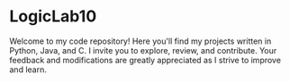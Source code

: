 # LogicLab10
Welcome to my code repository! Here you'll find my projects written in Python, Java, and C. I invite you to explore, review, and contribute. Your feedback and modifications are greatly appreciated as I strive to improve and learn.
